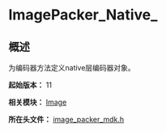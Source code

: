 # ImagePacker_Native_

## 概述

为编码器方法定义native层编码器对象。

**起始版本：** 11

**相关模块：** [Image](capi-image.md)

**所在头文件：** [image_packer_mdk.h](capi-image-packer-mdk-h.md)

